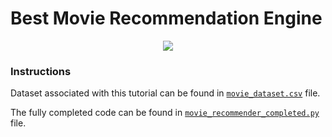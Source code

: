 # Best Movie Recommendation Engine

<p align="center">
 <img src="http://www.codeheroku.com/static/blog/images/pid14_results.png">
</p>

### Instructions


Dataset associated with this tutorial can be found in [`movie_dataset.csv`](https://github.com/codeheroku/Introduction-to-Machine-Learning/blob/master/Building%20a%20Movie%20Recommendation%20Engine/movie_dataset.csv) file.

The fully completed code can be found in [`movie_recommender_completed.py`](https://github.com/codeheroku/Introduction-to-Machine-Learning/blob/master/Building%20a%20Movie%20Recommendation%20Engine/movie_recommender_completed.py) file.
<br><br>
